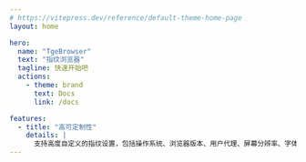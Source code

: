 ```yaml
---
# https://vitepress.dev/reference/default-theme-home-page
layout: home

hero:
  name: "TgeBrowser"
  text: "指纹浏览器"
  tagline: 快速开始吧
  actions:
    - theme: brand
      text: Docs
      link: /docs

features:
  - title: "高可定制性"
    details: |
      支持高度自定义的指纹设置，包括操作系统、浏览器版本、用户代理、屏幕分辨率、字体等，确保浏览器行为真实且难以识别。
---
```

